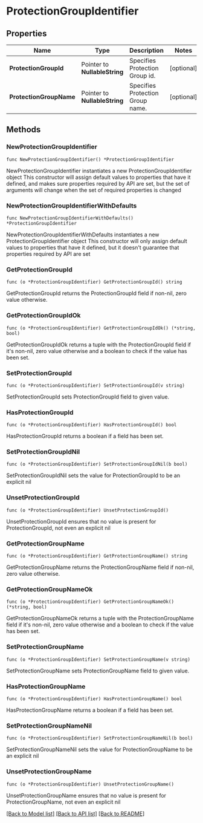# ProtectionGroupIdentifier

## Properties

Name | Type | Description | Notes
------------ | ------------- | ------------- | -------------
**ProtectionGroupId** | Pointer to **NullableString** | Specifies Protection Group id. | [optional] 
**ProtectionGroupName** | Pointer to **NullableString** | Specifies Protection Group name. | [optional] 

## Methods

### NewProtectionGroupIdentifier

`func NewProtectionGroupIdentifier() *ProtectionGroupIdentifier`

NewProtectionGroupIdentifier instantiates a new ProtectionGroupIdentifier object
This constructor will assign default values to properties that have it defined,
and makes sure properties required by API are set, but the set of arguments
will change when the set of required properties is changed

### NewProtectionGroupIdentifierWithDefaults

`func NewProtectionGroupIdentifierWithDefaults() *ProtectionGroupIdentifier`

NewProtectionGroupIdentifierWithDefaults instantiates a new ProtectionGroupIdentifier object
This constructor will only assign default values to properties that have it defined,
but it doesn't guarantee that properties required by API are set

### GetProtectionGroupId

`func (o *ProtectionGroupIdentifier) GetProtectionGroupId() string`

GetProtectionGroupId returns the ProtectionGroupId field if non-nil, zero value otherwise.

### GetProtectionGroupIdOk

`func (o *ProtectionGroupIdentifier) GetProtectionGroupIdOk() (*string, bool)`

GetProtectionGroupIdOk returns a tuple with the ProtectionGroupId field if it's non-nil, zero value otherwise
and a boolean to check if the value has been set.

### SetProtectionGroupId

`func (o *ProtectionGroupIdentifier) SetProtectionGroupId(v string)`

SetProtectionGroupId sets ProtectionGroupId field to given value.

### HasProtectionGroupId

`func (o *ProtectionGroupIdentifier) HasProtectionGroupId() bool`

HasProtectionGroupId returns a boolean if a field has been set.

### SetProtectionGroupIdNil

`func (o *ProtectionGroupIdentifier) SetProtectionGroupIdNil(b bool)`

 SetProtectionGroupIdNil sets the value for ProtectionGroupId to be an explicit nil

### UnsetProtectionGroupId
`func (o *ProtectionGroupIdentifier) UnsetProtectionGroupId()`

UnsetProtectionGroupId ensures that no value is present for ProtectionGroupId, not even an explicit nil
### GetProtectionGroupName

`func (o *ProtectionGroupIdentifier) GetProtectionGroupName() string`

GetProtectionGroupName returns the ProtectionGroupName field if non-nil, zero value otherwise.

### GetProtectionGroupNameOk

`func (o *ProtectionGroupIdentifier) GetProtectionGroupNameOk() (*string, bool)`

GetProtectionGroupNameOk returns a tuple with the ProtectionGroupName field if it's non-nil, zero value otherwise
and a boolean to check if the value has been set.

### SetProtectionGroupName

`func (o *ProtectionGroupIdentifier) SetProtectionGroupName(v string)`

SetProtectionGroupName sets ProtectionGroupName field to given value.

### HasProtectionGroupName

`func (o *ProtectionGroupIdentifier) HasProtectionGroupName() bool`

HasProtectionGroupName returns a boolean if a field has been set.

### SetProtectionGroupNameNil

`func (o *ProtectionGroupIdentifier) SetProtectionGroupNameNil(b bool)`

 SetProtectionGroupNameNil sets the value for ProtectionGroupName to be an explicit nil

### UnsetProtectionGroupName
`func (o *ProtectionGroupIdentifier) UnsetProtectionGroupName()`

UnsetProtectionGroupName ensures that no value is present for ProtectionGroupName, not even an explicit nil

[[Back to Model list]](../README.md#documentation-for-models) [[Back to API list]](../README.md#documentation-for-api-endpoints) [[Back to README]](../README.md)


